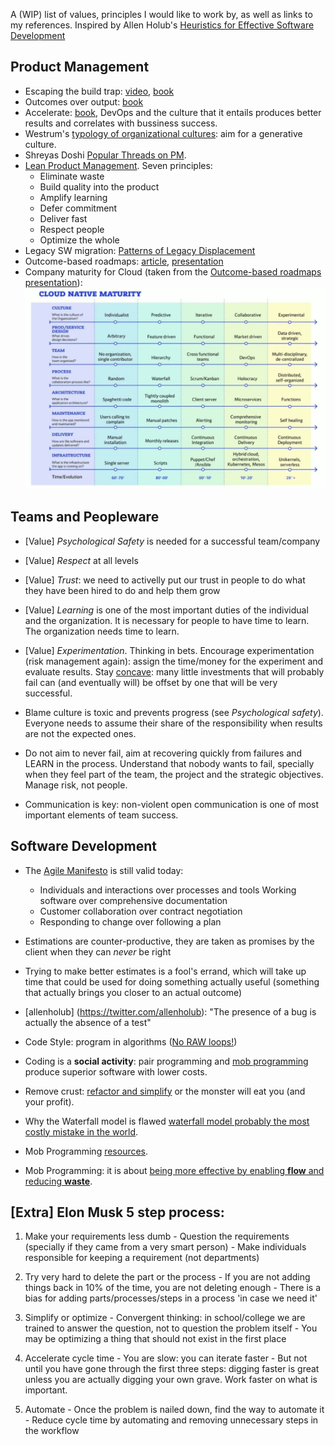 A (WIP) list of values, principles I would like to work by, as well as links to my references. Inspired by Allen Holub's [Heuristics for Effective Software Development](https://holub.com/heuristics-for-effective-software-development-a-continuously-evolving-list/)

## Product Management
- Escaping the build trap: [video](https://www.youtube.com/watch?v=DmJXpI7OJuY), [book](https://www.goodreads.com/book/show/42611483-escaping-the-build-trap)
- Outcomes over output: [book](https://www.goodreads.com/book/show/45186993-outcomes-over-output)
- Accelerate: [book](https://itrevolution.com/book/accelerate/), DevOps and the culture that it entails produces better results and correlates with bussiness success.
- Westrum's [typology of organizational cultures](https://www.researchgate.net/profile/Ron-Westrum-2/publication/8150380_A_Typology_of_Organisational_Cultures/links/0046351f7f516cb1a4000000/A-Typology-of-Organisational-Cultures.pdf): aim for a generative culture.
- Shreyas Doshi [Popular Threads on PM](https://twitter.com/shreyas/status/1303150374124048386).
- [Lean Product Management](https://railsware.com/blog/what-makes-product-development-lean/). Seven principles:
  - Eliminate waste
  - Build quality into the product
  - Amplify learning
  - Defer commitment
  - Deliver fast
  - Respect people
  - Optimize the whole 
- Legacy SW migration: [Patterns of Legacy Displacement](https://martinfowler.com/articles/patterns-legacy-displacement/)
- Outcome-based roadmaps: [article](https://medium.com/swlh/outcome-based-roadmaps-unleash-the-power-of-a-shared-vision-and-purpose-851401c7aa54), [presentation](https://drive.google.com/file/d/1LXCxfQbGeBlJXUtm-3mtLIR-NWQYgNFh/view?usp=sharing)
- Company maturity for Cloud (taken from the [Outcome-based roadmaps presentation](https://drive.google.com/file/d/1LXCxfQbGeBlJXUtm-3mtLIR-NWQYgNFh/view?usp=sharing)):
![Company Maturity for Cloud](images/cloud_ready_company_table.jpg)

## Teams and Peopleware
- [Value] *Psychological Safety* is needed for a successful team/company
- [Value] *Respect* at all levels 
- [Value] *Trust*: we need to activelly put our trust in people to do what they have been hired to do and help them grow
- [Value] *Learning* is one of the most important duties of the individual and the organization. It is necessary for people to have time to learn. The organization needs time to learn.
- [Value] *Experimentation*. Thinking in bets. Encourage experimentation (risk management again): assign the time/money for the experiment and evaluate results. Stay [concave](https://www.goodreads.com/book/show/13530973-antifragile): many little investments that will probably fail can (and eventually will) be offset by one that will be very successful.

- Blame culture is toxic and prevents progress (see _Psychological safety_). Everyone needs to assume their share of the responsibility when results are not the expected ones.
- Do not aim to never fail, aim at recovering quickly from failures and LEARN in the process. Understand that nobody wants to fail, specially when they feel part of the team, the project and the strategic objectives. Manage risk, not people.
- Communication is key: non-violent open communication is one of most important elements of team success.

## Software Development
- The [Agile Manifesto](https://agilemanifesto.org/) is still valid today:
  - Individuals and interactions over processes and tools Working software over comprehensive documentation
  - Customer collaboration over contract negotiation
  - Responding to change over following a plan

- Estimations are counter-productive, they are taken as promises by the client when they can *never* be right
- Trying to make better estimates is a fool's errand, which will take up time that could be used for doing something actually useful (something that actually brings you closer to an actual outcome)
- [allenholub] (https://twitter.com/allenholub): "The presence of a bug is actually the absence of a test"
- Code Style: program in algorithms ([No RAW loops!](https://www.youtube.com/watch?v=W2tWOdzgXHA))
- Coding is a **social activity**: pair programming and [mob programming](https://mobprogramming.org/mob-programming-basics/) produce superior software with lower costs.
- Remove crust: [refactor and simplify](https://martinfowler.com/articles/is-quality-worth-cost.html) or the monster will eat you (and your profit).
- Why the Waterfall model is flawed [waterfall model probably the most costly mistake in the world](http://valueatwork.se/waterfall-model-probably-the-most-costly-mistake-in-the-world/?lang=en).
- Mob Programming [resources](https://trello.com/b/1lfMkCOh/software-profession-resources).
- Mob Programming: it is about [being more effective by enabling **flow** and reducing **waste**](https://www.youtube.com/watch?v=28S4CVkYhWA).

## [Extra] Elon Musk 5 step process:

  1. Make your requirements less dumb
    - Question the requirements (specially if they came from a very smart person)
    - Make individuals responsible for keeping a requirement (not departments)

  2. Try very hard to delete the part or the process
    - If you are not adding things back in 10% of the time, you are not deleting enough
    - There is a bias for adding parts/processes/steps in a process 'in case we need it'

  3. Simplify or optimize
    - Convergent thinking: in school/college we are trained to answer the question, not to question the problem itself
    - You may be optimizing a thing that should not exist in the first place

  4. Accelerate cycle time
    - You are slow: you can iterate faster
    - But not until you have gone through the first three steps: digging faster is great unless you are actually digging your own grave. Work faster on what is important.

  5. Automate
    - Once the problem is nailed down, find the way to automate it
    - Reduce cycle time by automating and removing unnecessary steps in the workflow
